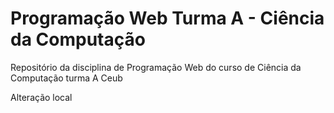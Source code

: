 # Programação Web Turma A - Ciência da Computação
Repositório da disciplina de Programação Web do curso de Ciência da Computação turma A Ceub

Alteração local
